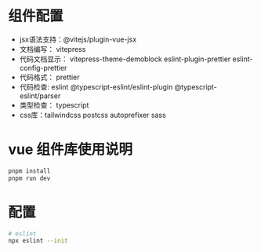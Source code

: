 <style>

:root {
     --vp-c-brand-dark: #535bf2;
}


html.dark {
   --vp-c-brand-dark: #535bf2;
}
</style>

# 组件配置

- jsx语法支持：@vitejs/plugin-vue-jsx
- 文档编写： vitepress
- 代码文档显示： vitepress-theme-demoblock eslint-plugin-prettier eslint-config-prettier
- 代码格式： prettier
- 代码检查: eslint @typescript-eslint/eslint-plugin @typescript-eslint/parser
- 类型检查： typescript
- css库：tailwindcss postcss autoprefixer sass

# vue 组件库使用说明

```bash
pnpm install
pnpm run dev
```

# 配置

```bash
# eslint
npx eslint --init
```
